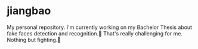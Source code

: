 # jiangbao
My personal repository.
I'm currently working on my Bachelor Thesis 
about fake faces detection and recognition.🪷
That's really challenging for me. 
Nothing but fighting.💪
